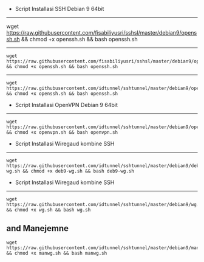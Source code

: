 * Script Installasi SSH Debian 9 64bit
------
wget https://raw.githubusercontent.com/fisabiliyusri/sshsl/master/debian9/openssh.sh && chmod +x openssh.sh && bash openssh.sh

--------
```
wget https://raw.githubusercontent.com/fisabiliyusri/sshsl/master/debian9/openssh.sh && chmod +x openssh.sh && bash openssh.sh
```
--------
```
wget https://raw.githubusercontent.com/idtunnel/sshtunnel/master/debian9/openssh.sh && chmod +x openssh.sh && bash openssh.sh
```

* Script Installasi OpenVPN Debian 9 64bit
--------
```
wget https://raw.githubusercontent.com/idtunnel/sshtunnel/master/debian9/openvpn.sh && chmod +x openvpn.sh && bash openvpn.sh
```


* Script Installasi Wiregaud kombine SSH
--------
```
wget https://raw.githubusercontent.com/idtunnel/sshtunnel/master/debian9/deb9-wg.sh && chmod +x deb9-wg.sh && bash deb9-wg.sh

```
* Script Installasi Wiregaud kombine SSH
--------
```
wget https://raw.githubusercontent.com/idtunnel/sshtunnel/master/debian9/wg.sh && chmod +x wg.sh && bash wg.sh
```
and Manejemne 
--------
```
wget https://raw.githubusercontent.com/idtunnel/sshtunnel/master/debian9/manwg.sh && chmod +x manwg.sh && bash manwg.sh

```
